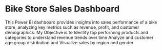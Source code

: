 # Bike Store Sales Dashboard
This Power BI dashboard provides insights into sales performance of a bike store, analyzing key metrics such as revenue, profit, and customer demographics.
My Objective is to Identify top performing products and categories to understand revenue trends over time Analyze and customer age group distribution and Visualize sales by region and gender  
